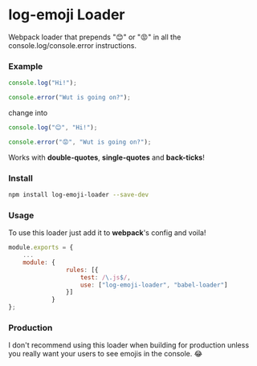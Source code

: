 # log-emoji Loader
Webpack loader that prepends "😊" or "😡" in all the console.log/console.error instructions. 

### Example

```js
console.log("Hi!");

console.error("Wut is going on?");
```
change into
```js
console.log("😊", "Hi!");

console.error("😡", "Wut is going on?");
```

Works with **double-quotes**, **single-quotes** and **back-ticks**!


### Install

```bash
npm install log-emoji-loader --save-dev
```

### Usage

To use this loader just add it to **webpack**'s config and voila!

```js
module.exports = {
	...
    module: {
                rules: [{
                    test: /\.js$/,
                    use: ["log-emoji-loader", "babel-loader"]
                }]
            }
};
```

### Production
<p class="warning">I don't recommend using this loader when building for production unless you really want your users to see emojis in the console. 😂</p>